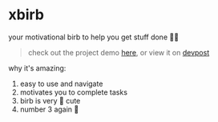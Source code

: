 # xbirb
your motivational birb to help you get stuff done 🐤✨

> check out the project demo [here](https://emmahyq.github.io/xbirb),
> or view it on [devpost](https://devpost.com/software/xbirb)

why it's amazing:
1. easy to use and navigate
2. motivates you to complete tasks
3. birb is very 💖 cute
4. number 3 again 👀
